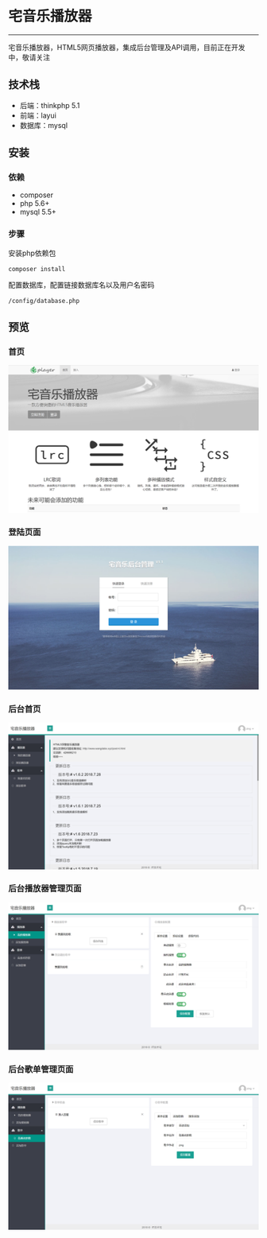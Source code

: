 # 宅音乐播放器
--------
宅音乐播放器，HTML5网页播放器，集成后台管理及API调用，目前正在开发中，敬请关注
## 技术栈
- 后端：thinkphp 5.1
- 前端：layui
- 数据库：mysql

## 安装
### 依赖
- composer
- php 5.6+
- mysql 5.5+
### 步骤
安装php依赖包
```
composer install
```
配置数据库，配置链接数据库名以及用户名密码
````
/config/database.php
````
## 预览
### 首页
![webconfig](preview/index.png)
### 登陆页面
![webconfig](preview/login.png)
### 后台首页
![webconfig](preview/admin_index.png)
### 后台播放器管理页面
![webconfig](preview/admin_player.png)
### 后台歌单管理页面
![webconfig](preview/admin_song_sheet.png)
